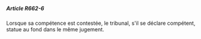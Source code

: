 ##### Article R662-6

Lorsque sa compétence est contestée, le tribunal, s'il se déclare compétent, statue au fond dans le même jugement.

